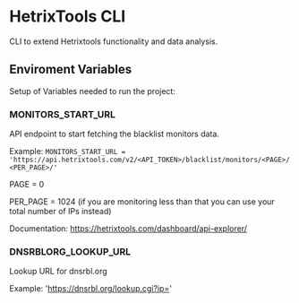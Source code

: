 # HetrixTools CLI

CLI to extend Hetrixtools functionality and data analysis.

## Enviroment Variables

Setup of Variables needed to run the project:

### MONITORS_START_URL

API endpoint to start fetching the blacklist monitors data.

Example: `MONITORS_START_URL = 'https://api.hetrixtools.com/v2/<API_TOKEN>/blacklist/monitors/<PAGE>/<PER_PAGE>/'`

PAGE = 0

PER_PAGE = 1024 (if you are monitoring less than that you can use your total number of IPs instead)

Documentation: https://hetrixtools.com/dashboard/api-explorer/

### DNSRBLORG_LOOKUP_URL

Lookup URL for dnsrbl.org

Example: 'https://dnsrbl.org/lookup.cgi?ip='